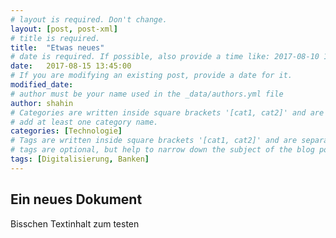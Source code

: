```yaml
---
# layout is required. Don't change.
layout: [post, post-xml]
# title is required.
title:  "Etwas neues"
# date is required. If possible, also provide a time like: 2017-08-10 10:25:00.
date:   2017-08-15 13:45:00 
# If you are modifying an existing post, provide a date for it.
modified_date: 
# author must be your name used in the _data/authors.yml file
author: shahin
# Categories are written inside square brackets '[cat1, cat2]' and are separated by comma.
# add at least one category name.
categories: [Technologie]
# Tags are written inside square brackets '[cat1, cat2]' and are separated by comma.
# tags are optional, but help to narrow down the subject of the blog post
tags: [Digitalisierung, Banken]
---
```


## Ein neues Dokument

Bisschen Textinhalt zum testen
